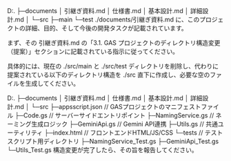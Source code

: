 D:. ├─documents │ 引継ぎ資料.md │ 仕様書.md │ 基本設計.md │ 詳細設計.md │ └─src ├─main └─test ./documents/引継ぎ資料.md に、このプロジェクトの詳細、目的、そして今後の開発タスクが記載されています。

まず、その 引継ぎ資料.md の「3.1. GAS プロジェクトのディレクトリ構造変更（提案）」セクションに記載されている指示に従ってください。

具体的には、現在の ./src/main と ./src/test ディレクトリを削除し、代わりに提案されている以下のディレクトリ構造を ./src 直下に作成し、必要な空のファイルを生成してください。

D:. ├─documents │ 引継ぎ資料.md │ 仕様書.md │ 基本設計.md │ 詳細設計.md │ └─src ├─appsscript.json // GASプロジェクトのマニフェストファイル ├─Code.gs // サーバーサイドエントリポイント ├─NamingService.gs // ネーミング生成ロジック ├─GeminiApi.gs // Gemini API連携 ├─Utils.gs // 共通ユーティリティ ├─index.html // フロントエンドHTML/JS/CSS └─tests // テストスクリプト用ディレクトリ ├─NamingService_Test.gs ├─GeminiApi_Test.gs └─Utils_Test.gs 構造変更が完了したら、その旨を報告してください。

